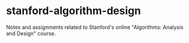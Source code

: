 # stanford-algorithm-design
Notes and assignments related to Stanford's online "Algorithms: Analysis and Design" course.
